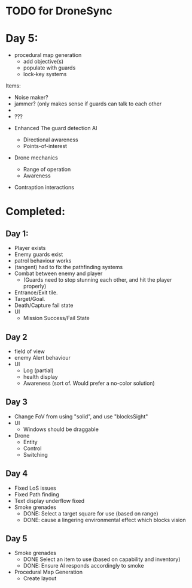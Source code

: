 TODO for DroneSync
===============

# Day 5:

* procedural map generation
  - add objective(s)
  - populate with guards
  - lock-key systems

Items:
  - Noise maker?
  - jammer? (only makes sense if guards can talk to each other
  - 
  - ???

* Enhanced The guard detection AI 
  - Directional awareness
  - Points-of-interest

* Drone mechanics
  - Range of operation
  - Awareness
* Contraption interactions


# Completed:
## Day 1:
* Player exists
* Enemy guards exist
* patrol behaviour works
* (tangent) had to fix the pathfinding systems
* Combat between enemy and player 
  - (Guards need to stop stunning each other, and hit the player properly)
* Entrance/Exit tile.
* Target/Goal.
* Death/Capture fail state
* UI
  - Mission Success/Fail State

## Day 2
* field of view
* enemy Alert behaviour
* UI
  - Log (partial)
  - health display
  - Awareness (sort of. Would prefer a no-color solution)

## Day 3
* Change FoV from using "solid", and use "blocksSight"
* UI
  - Windows should be draggable
* Drone
  - Entity
  - Control
  - Switching

## Day 4
* Fixed LoS issues
* Fixed Path finding
* Text display underflow fixed
* Smoke grenades
  - DONE: Select a target square for use (based on range)
  - DONE: cause a lingering environmental effect which blocks vision

## Day 5
* Smoke grenades
    * DONE Select an item to use (based on capability and inventory)
    * DONE: Ensure AI responds accordingly to smoke
* Procedural Map Generation
  - Create layout

